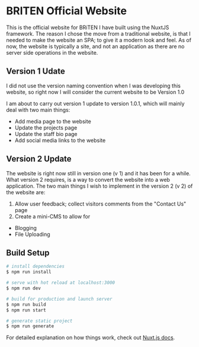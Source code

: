 # BRITEN Official Website
This is the official website for BRiTEN I have built using the NuxtJS framework. The reason I chose the move from a traditional website, is that I needed to make the website an SPA; to give it a modern look and feel. As of now, the website is typically a site, and not an application as there are no server side operations in the website.

## Version 1 Udate
I did not use the version naming convention when I was developing this website, so right now I will consider the current website to be Version 1.0

I am about to carry out version 1 update to version 1.0.1, which will mainly deal with two main things:
- Add media page to the website
- Update the projects page
- Update the staff bio page
- Add social media links to the website


## Version 2 Update
The website is right now still in version one (v 1) and it has  been for a while. What version 2 requires, is a way to convert the website into a web application. The two main things I wish to implement in the version 2 (v 2) of the website are:
1.  Allow user feedback; collect visitors comments from the "Contact Us" page
2.  Create a mini-CMS to allow for 
  - Blogging
  - File Uploading

## Build Setup

``` bash
# install dependencies
$ npm run install

# serve with hot reload at localhost:3000
$ npm run dev

# build for production and launch server
$ npm run build
$ npm run start

# generate static project
$ npm run generate
```

For detailed explanation on how things work, check out [Nuxt.js docs](https://nuxtjs.org).
